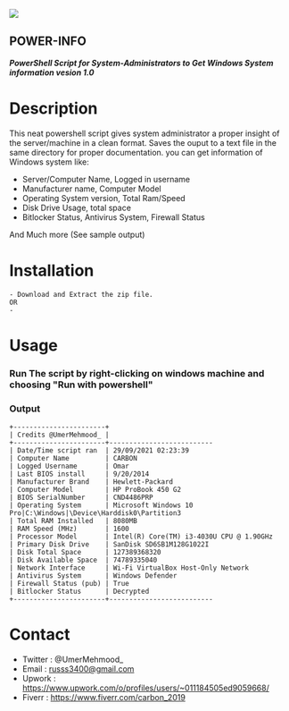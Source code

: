 ![](https://user-images.githubusercontent.com/83476929/135243496-33de7356-ec9f-4a1d-808f-8023b7aff40a.png)
<br />
## POWER-INFO
***PowerShell Script for System-Administrators to Get Windows System information vesion 1.0***

# Description
This neat powershell script gives system administrator a proper insight of the server/machine in a clean format.
Saves the ouput to a text file in the same directory for proper documentation.
you can get information of Windows system like:
  - Server/Computer Name, Logged in username
  - Manufacturer name, Computer Model
  - Operating System version, Total Ram/Speed
  - Disk Drive Usage, total space
  - Bitlocker Status, Antivirus System, Firewall Status

And Much more (See sample output)

# Installation
```
- Download and Extract the zip file.
OR
- 
```

# Usage
### Run The script by right-clicking on windows machine and choosing "Run with powershell"
### Output
```
+-----------------------+
| Credits @UmerMehmood_ |
+-----------------------+--------------------------
| Date/Time script ran  | 29/09/2021 02:23:39
| Computer Name         | CARBON
| Logged Username       | Omar
| Last BIOS install     | 9/20/2014
| Manufacturer Brand    | Hewlett-Packard
| Computer Model        | HP ProBook 450 G2
| BIOS SerialNumber     | CND4486PRP
| Operating System      | Microsoft Windows 10 Pro|C:\Windows|\Device\Harddisk0\Partition3
| Total RAM Installed   | 8080MB
| RAM Speed (MHz)       | 1600   
| Processor Model       | Intel(R) Core(TM) i3-4030U CPU @ 1.90GHz
| Primary Disk Drive    | SanDisk SD6SB1M128G1022I
| Disk Total Space      | 127389368320
| Disk Available Space  | 74789335040
| Network Interface     | Wi-Fi VirtualBox Host-Only Network
| Antivirus System      | Windows Defender
| Firewall Status (pub) | True
| Bitlocker Status      | Decrypted  
+-----------------------+--------------------------
```

# Contact
- Twitter : @UmerMehmood_
- Email   : russs3400@gmail.com
- Upwork  : https://www.upwork.com/o/profiles/users/~011184505ed9059668/
- Fiverr  : https://www.fiverr.com/carbon_2019
